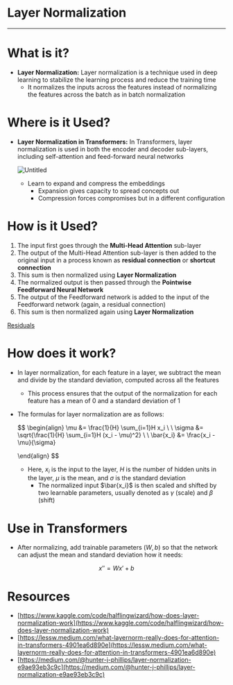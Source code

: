 # Layer Normalization

---

# What is it?

- **Layer Normalization:** Layer normalization is a technique used in deep learning to stabilize the learning process and reduce the training time
    - It normalizes the inputs across the features instead of normalizing the features across the batch as in batch normalization

# Where is it Used?

- **Layer Normalization in Transformers:** In Transformers, layer normalization is used in both the encoder and 
decoder sub-layers, including self-attention and feed-forward neural networks
    
    ![Untitled](Layer%20Normalization%20f3c026ddeebf45f785ec8420084ad8ce/Untitled.png)
    
    - Learn to expand and compress the embeddings
        - Expansion gives capacity to spread concepts out
        - Compression forces compromises but in a different configuration

# How is it Used?

1. The input first goes through the **Multi-Head Attention** sub-layer
2. The output of the Multi-Head Attention sub-layer is then added to the original input in a process known as **residual connection** or **shortcut connection**
3. This sum is then normalized using **Layer Normalization**
4. The normalized output is then passed through the **Pointwise Feedforward Neural Network**
5. The output of the Feedforward network is added to the input of the Feedforward network (again, a residual connection)
6. This sum is then normalized again using **Layer Normalization**

[Residuals](Residuals%20387c0c6e17d946e9884e9bcbde0de959.md)

# How does it work?

- In layer normalization, for each feature in a layer, we subtract the mean and divide by the standard deviation, computed across all the features
    - This process ensures that the output of the normalization for each feature has a mean of 0 and a standard deviation of 1
- The formulas for layer normalization are as follows:
    
    $$
    \begin{align}
    \mu &= \frac{1}{H} \sum_{i=1}H x_i
    \\
    \\
    \sigma &= \sqrt{\frac{1}{H} \sum_{i=1}H (x_i - \mu)^2}
    \\
    \\
    \bar{x_i} &= \frac{x_i - \mu}{\sigma}
    
    \end{align}
    $$
    
    - Here, $x_i$ is the input to the layer, $H$ is the number of hidden units in the layer, $μ$ is the mean, and $σ$ is the standard deviation
        - The normalized input $\bar{x_i}$ is then scaled and shifted by two learnable parameters, usually denoted as $γ$ (scale) and $β$ (shift)
        

# Use in Transformers

- After normalizing, add trainable parameters $(W,b)$ so that the network can adjust the mean and standard deviation how it needs:

$$
x'' = Wx' + b
$$

# Resources

- [https://www.kaggle.com/code/halflingwizard/how-does-layer-normalization-work](https://www.kaggle.com/code/halflingwizard/how-does-layer-normalization-work)
- [https://lessw.medium.com/what-layernorm-really-does-for-attention-in-transformers-4901ea6d890e](https://lessw.medium.com/what-layernorm-really-does-for-attention-in-transformers-4901ea6d890e)
- [https://medium.com/@hunter-j-phillips/layer-normalization-e9ae93eb3c9c](https://medium.com/@hunter-j-phillips/layer-normalization-e9ae93eb3c9c)